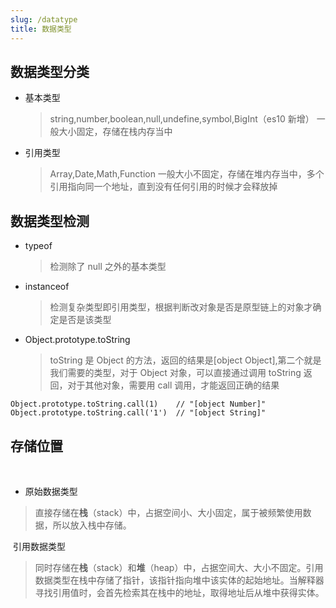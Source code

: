 ```yaml
---
slug: /datatype
title: 数据类型
---
```


## 数据类型分类

- 基本类型
  > string,number,boolean,null,undefine,symbol,BigInt（es10 新增）
  > 一般大小固定，存储在栈内存当中
- 引用类型
  > Array,Date,Math,Function
  > 一般大小不固定，存储在堆内存当中，多个引用指向同一个地址，直到没有任何引用的时候才会释放掉

## 数据类型检测

- typeof
  > 检测除了 null 之外的基本类型
- instanceof
  > 检测复杂类型即引用类型，根据判断改对象是否是原型链上的对象才确定是否是该类型
- Object.prototype.toString
  > toString 是 Object 的方法，返回的结果是[object Object],第二个就是我们需要的类型，对于 Object 对象，可以直接通过调用 toString 返回，对于其他对象，需要用 call 调用，才能返回正确的结果

```
Object.prototype.toString.call(1)    // "[object Number]"
Object.prototype.toString.call('1')  // "[object String]"
```

## 存储位置
​
* 原始数据类型
> 直接存储在**栈**（stack）中，占据空间小、大小固定，属于被频繁使用数据，所以放入栈中存储。

​
引用数据类型
> 同时存储在**栈**（stack）和**堆**（heap）中，占据空间大、大小不固定。引用数据类型在栈中存储了指针，该指针指向堆中该实体的起始地址。当解释器寻找引用值时，会首先检索其在栈中的地址，取得地址后从堆中获得实体。